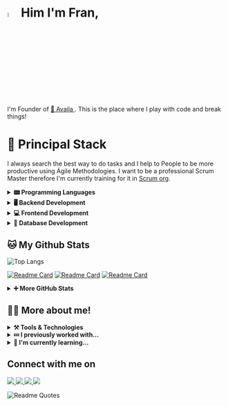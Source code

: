 # <img src="https://media.giphy.com/media/hvRJCLFzcasrR4ia7z/giphy.gif" width="5%"> Him I'm Fran,

I'm Founder of [🌊 Availa ](https://github.com/AvailaOSS). This is the place where I play with code and break things! 

# 🚀 Principal Stack

I always search the best way to do tasks and I help to People to be more productive using Ágile Methodologies. I want to be a professional Scrum Master therefore I'm currently training for it in [Scrum org](https://www.scrum.org/resources/what-is-scrum).

<details>
  <summary><b>📟 Programming Languages</b></summary>

_I have no problem to work with any language but i work daily with this_

- ![Java](https://img.shields.io/badge/java-%23ED8B00.svg?style=flat&logo=java&logoColor=white)![Python](https://img.shields.io/badge/python-3670A0?style=flat&logo=python&logoColor=ffdd54)

- ![TypeScript](https://img.shields.io/badge/typescript-%23007ACC.svg?style=flat&logo=typescript&logoColor=white)

</details>

<details>
  <summary><b>🖥️ Backend Development</b></summary>

_I worked with __Seedstack__, __Dropwizard__, and __Spring__ frameworks too but i love Python now :)_

- ![Spring](https://img.shields.io/badge/Spring-6DB33F?style=flat&logo=spring&logoColor=white)

- ![Django](https://img.shields.io/badge/django-%23092E20.svg?style=flat&logo=django&logoColor=white)![DjangoREST](https://img.shields.io/badge/DJANGO-REST-ff1709?style=flat&logo=django&logoColor=white&color=ff1709&labelColor=gray)![Flask](https://img.shields.io/badge/flask-%23000.svg?style=flat&logo=flask&logoColor=white)

- ![Express.js](https://img.shields.io/badge/express.js-%23404d59.svg?style=flat&logo=express&logoColor=%2361DAFB)

- ![Swagger](https://img.shields.io/badge/-Swagger-%23Clojure?style=flat&logo=swagger&logoColor=white) __it not should be here__

</details>

<details>
  <summary><b>💻 Frontend Development</b></summary>

_Do not limit to frontend, backend is cool too!_

- ![HTML5](https://img.shields.io/badge/html5-%23E34F26.svg?style=flat&logo=html5&logoColor=white)![CSS3](https://img.shields.io/badge/css3-%231572B6.svg?tyle=flat&logo=css3&logoColor=white)![SASS](https://img.shields.io/badge/SASS-hotpink.svg?style=flat&logo=SASS&logoColor=white)

- ![RxJS](https://img.shields.io/badge/rxjs-%23B7178C.svg?style=flat&logo=reactivex&logoColor=white)![Chart.js](https://img.shields.io/badge/chart.js-F5788D.svg?style=flat&logo=chart.js&logoColor=white)![NodeJS](https://img.shields.io/badge/node.js-6DA55F?style=flat&logo=node.js&logoColor=white)

- ![Angular](https://img.shields.io/badge/angular-%23DD0031.svg?style=flat&logo=angular&logoColor=white)![Ionic](https://img.shields.io/badge/Ionic-%233880FF.svg?style=flat&logo=Ionic&logoColor=white)![Android](https://img.shields.io/badge/Android-3DDC84?style=flat&logo=android&logoColor=white)

</details>

<details>
  <summary><b>🔋 Database Development</b></summary>

_¿Have you designed something database? Maybe..._

- ![Postgres](https://img.shields.io/badge/postgres-%23316192.svg?style=flat&logo=postgresql&logoColor=white)![MariaDB](https://img.shields.io/badge/MariaDB-003545?style=flat&logo=mariadb&logoColor=white)

- ![SQLite](https://img.shields.io/badge/sqlite-%2307405e.svg?style=flat&logo=sqlite&logoColor=white)

</details>

## 🐱 My Github Stats

![Top Langs](https://github-readme-stats-git-master-rstaa-rickstaa.vercel.app/api/top-langs/?username=Fran-Abril&layout=compact&langs_count=10&hide_border=1&role=OWNER,COLLABORATOR&theme=dark&bg_color=000000#gh-dark-mode-only)

[![Readme Card](https://github-readme-stats-git-master-rstaa-rickstaa.vercel.app/api/pin/?username=Fran-Abril&repo=base-exception&layout=compact&langs_count=10&hide_border=1&role=OWNER,COLLABORATOR&theme=dark&bg_color=000000#gh-dark-mode-only)](https://github.com/Fran-Abril/base-exception)
[![Readme Card](https://github-readme-stats-git-master-rstaa-rickstaa.vercel.app/api/pin/?username=Fran-Abril&repo=restponse&layout=compact&langs_count=10&hide_border=1&role=OWNER,COLLABORATOR&theme=dark&bg_color=000000#gh-dark-mode-only)](https://github.com/Fran-Abril/restponse)
[![Readme Card](https://github-readme-stats-git-master-rstaa-rickstaa.vercel.app/api/pin/?username=Fran-Abril&repo=agube&layout=compact&langs_count=10&hide_border=1&role=OWNER,COLLABORATOR&theme=dark&bg_color=000000#gh-dark-mode-only)](https://github.com/AvailaOSS/agube)

<details>
  <summary><b>➕ More GitHub Stats</b></summary>

[![GitHub Streak](https://github-readme-streak-stats.herokuapp.com/?user=Fran-Abril&theme=dark&bg_color=000000#gh-dark-mode-only)](https://git.io/streak-stats)
![Fran Abril GitHub stats](https://github-readme-stats-git-master-rstaa-rickstaa.vercel.app/api?username=Fran-Abril&count_private=true&show_icons=true&theme=vue-dark)

</details>

## 🙋‍♂️ More about me!

<details>
  <summary><b>⚒️ Tools & Technologies</b></summary>

![Git](https://img.shields.io/badge/git-%23F05033.svg?style=flat&logo=git&logoColor=white)
![GitLab](https://img.shields.io/badge/gitlab-%23181717.svg?style=flat&logo=gitlab&logoColor=white)
![GitHub](https://img.shields.io/badge/github-%23121011.svg?style=flat&logo=github&logoColor=white)
![Docker](https://img.shields.io/badge/docker-%230db7ed.svg?style=flat&logo=docker&logoColor=white)
![Kubernetes](https://img.shields.io/badge/kubernetes-%23326ce5.svg?style=flat&logo=kubernetes&logoColor=white)
![RabbitMQ](https://img.shields.io/badge/Rabbitmq-FF6600?style=flat&logo=rabbitmq&logoColor=white)
![Grafana](https://img.shields.io/badge/grafana-%23F46800.svg?style=flat&logo=grafana&logoColor=white)
![Prometheus](https://img.shields.io/badge/Prometheus-E6522C?style=flat&logo=Prometheus&logoColor=white)
![AWS](https://img.shields.io/badge/AWS-%23FF9900.svg?style=flat&logo=amazon-aws&logoColor=white)
![Jira](https://img.shields.io/badge/jira-%230A0FFF.svg?style=flat&logo=jira&logoColor=white)
![NPM](https://img.shields.io/badge/NPM-%23000000.svg?style=flat&logo=npm&logoColor=white)
![JWT](https://img.shields.io/badge/JWT-black?style=flat&logo=JSON%20web%20tokens)
![Notion](https://img.shields.io/badge/Notion-%23000000.svg?style=flat&logo=notion&logoColor=white)
![Blogger](https://img.shields.io/badge/Blogger-FF5722?style=flat&logo=blogger&logoColor=white)
![Microsoft Office](https://img.shields.io/badge/Microsoft_Office-D83B01?style=flat&logo=microsoft-office&logoColor=white)
![Visual Studio Code](https://img.shields.io/badge/Visual%20Studio%20Code-0078d7.svg?style=flat&logo=visual-studio-code&logoColor=white)
![Android Studio](https://img.shields.io/badge/Android%20Studio-3DDC84.svg?style=flat&logo=android-studio&logoColor=white)
![PyCharm](https://img.shields.io/badge/pycharm-143?style=flat&logo=pycharm&logoColor=black&color=black&labelColor=green)
![Eclipse](https://img.shields.io/badge/Eclipse-FE7A16.svg?style=flat&logo=Eclipse&logoColor=white)
![IntelliJ IDEA](https://img.shields.io/badge/IntelliJIDEA-000000.svg?style=flat&logo=intellij-idea&logoColor=white)

</details>

<details>
  <summary><b>💤 I previously worked with...</b></summary>

![Firebase](https://img.shields.io/badge/Firebase-039BE5?style=flat&logo=Firebase&logoColor=white)
![MongoDB](https://img.shields.io/badge/MongoDB-%234ea94b.svg?style=flat&logo=mongodb&logoColor=white)
![Unity](https://img.shields.io/badge/unity-%23000000.svg?style=flat&logo=unity&logoColor=white)
![JavaScript](https://img.shields.io/badge/javascript-%23323330.svg?style=flat&logo=javascript&logoColor=%23F7DF1E)
![jQuery](https://img.shields.io/badge/jquery-%230769AD.svg?style=flat&logo=jquery&logoColor=white)
![Angular.js](https://img.shields.io/badge/angular.js-%23E23237.svg?style=flat&logo=angularjs&logoColor=white)
![Bitbucket](https://img.shields.io/badge/bitbucket-%230047B3.svg?style=flat&logo=bitbucket&logoColor=white)
</center>

</details>

<details>
  <summary><b>🔭 I'm currently learning...</b></summary>

![Electron.js](https://img.shields.io/badge/Electron-191970?style=flat&logo=Electron&logoColor=white)
![Flutter](https://img.shields.io/badge/Flutter-%2302569B.svg?style=flat&logo=Flutter&logoColor=white)
![React](https://img.shields.io/badge/react-%2320232a.svg?style=flat&logo=react&logoColor=%2361DAFB)
![Vue.js](https://img.shields.io/badge/vuejs-%2335495e.svg?style=flat&logo=vuedotjs&logoColor=%234FC08D)
![Kotlin](https://img.shields.io/badge/kotlin-%230095D5.svg?style=flat&logo=kotlin&logoColor=white)
![Dart](https://img.shields.io/badge/dart-%230175C2.svg?style=flat&logo=dart&logoColor=white)
![GraphQL](https://img.shields.io/badge/-GraphQL-E10098?style=flat&logo=graphql&logoColor=white)

</details>

## Connect with me on

<a href="https://www.linkedin.com/in/fran-abril-a8424419a/">
    <img src="https://img.shields.io/badge/Fran Abril-blue?style=flat&logo=Linkedin&logoColor=white">
</a>
<a href="https://github.com/Fran-Abril">
    <img src="https://img.shields.io/badge/GitHub-%23181717.svg?style=flat&logo=github&logoColor=white">
</a>
<a href="https://gitlab.com/fraabr">
    <img src="https://img.shields.io/badge/GitLab-%23181717.svg?style=flat&logo=gitlab&logoColor=white">
</a>
<img src="https://img.shields.io/badge/ffrannabril@gmail.com-d14836?style=flat&logo=Gmail&logoColor=white">

<!-- ![Dev.to blog](https://img.shields.io/badge/dev.to-0A0A0A?style=flat&logo=dev.to&logoColor=white) -->

![Readme Quotes](https://quotes-github-readme.vercel.app/api?type=horizontal&theme=dark)

